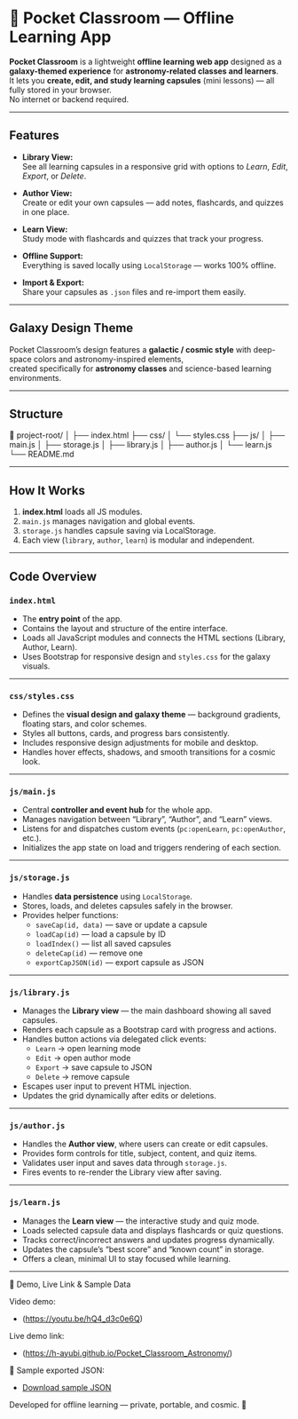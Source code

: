 # 🌌 Pocket Classroom — Offline Learning App

**Pocket Classroom** is a lightweight **offline learning web app** designed as a **galaxy-themed experience**  for **astronomy-related classes and learners**.  
It lets you **create, edit, and study learning capsules** (mini lessons) — all fully stored in your browser.  
No internet or backend required.

---

##  Features

- **Library View:**  
  See all learning capsules in a responsive grid with options to *Learn*, *Edit*, *Export*, or *Delete*.

- **Author View:**  
  Create or edit your own capsules — add notes, flashcards, and quizzes in one place.

- **Learn View:**  
  Study mode with flashcards and quizzes that track your progress.

- **Offline Support:**  
  Everything is saved locally using `LocalStorage` — works 100% offline.

- **Import & Export:**  
  Share your capsules as `.json` files and re-import them easily.

---

## Galaxy Design Theme

Pocket Classroom’s design features a **galactic / cosmic style** with deep-space colors and astronomy-inspired elements,  
created specifically for **astronomy classes** and science-based learning environments.

---

## Structure

📁 project-root/
│
├── index.html
├── css/
│ └── styles.css
├── js/
│ ├── main.js
│ ├── storage.js
│ ├── library.js
│ ├── author.js
│ └── learn.js
└── README.md


---

##  How It Works

1. **index.html** loads all JS modules.  
2. `main.js` manages navigation and global events.  
3. `storage.js` handles capsule saving via LocalStorage.  
4. Each view (`library`, `author`, `learn`) is modular and independent.

---

##  Code Overview

###  `index.html`
- The **entry point** of the app.  
- Contains the layout and structure of the entire interface.  
- Loads all JavaScript modules and connects the HTML sections (Library, Author, Learn).  
- Uses Bootstrap for responsive design and `styles.css` for the galaxy visuals.

---

###  `css/styles.css`
- Defines the **visual design and galaxy theme** — background gradients, floating stars, and color schemes.  
- Styles all buttons, cards, and progress bars consistently.  
- Includes responsive design adjustments for mobile and desktop.  
- Handles hover effects, shadows, and smooth transitions for a cosmic look.

---

###  `js/main.js`
- Central **controller and event hub** for the whole app.  
- Manages navigation between “Library”, “Author”, and “Learn” views.  
- Listens for and dispatches custom events (`pc:openLearn`, `pc:openAuthor`, etc.).  
- Initializes the app state on load and triggers rendering of each section.

---

###  `js/storage.js`
- Handles **data persistence** using `LocalStorage`.  
- Stores, loads, and deletes capsules safely in the browser.  
- Provides helper functions:
  - `saveCap(id, data)` — save or update a capsule  
  - `loadCap(id)` — load a capsule by ID  
  - `loadIndex()` — list all saved capsules  
  - `deleteCap(id)` — remove one  
  - `exportCapJSON(id)` — export capsule as JSON

---

###  `js/library.js`
- Manages the **Library view** — the main dashboard showing all saved capsules.  
- Renders each capsule as a Bootstrap card with progress and actions.  
- Handles button actions via delegated click events:
  - `Learn` → open learning mode  
  - `Edit` → open author mode  
  - `Export` → save capsule to JSON  
  - `Delete` → remove capsule  
- Escapes user input to prevent HTML injection.  
- Updates the grid dynamically after edits or deletions.

---

###  `js/author.js`
- Handles the **Author view**, where users can create or edit capsules.  
- Provides form controls for title, subject, content, and quiz items.  
- Validates user input and saves data through `storage.js`.  
- Fires events to re-render the Library view after saving.

---

###  `js/learn.js`
- Manages the **Learn view** — the interactive study and quiz mode.  
- Loads selected capsule data and displays flashcards or quiz questions.  
- Tracks correct/incorrect answers and updates progress dynamically.  
- Updates the capsule’s “best score” and “known count” in storage.  
- Offers a clean, minimal UI to stay focused while learning.

---

📎 Demo, Live Link & Sample Data

 Video demo:
- (https://youtu.be/hQ4_d3c0e6Q)

 Live demo link:
- (https://h-ayubi.github.io/Pocket_Classroom_Astronomy/)

📄 Sample exported JSON:
- [Download sample JSON](assets/sample-astronomy-cap.json)



Developed for offline learning — private, portable, and cosmic. 🚀



